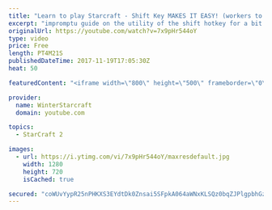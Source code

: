 ```yaml
---
title: "Learn to play Starcraft - Shift Key MAKES IT EASY! (workers to gas, waypoints, ctrl grps, moving)"
excerpt: "impromptu guide on the utility of the shift hotkey for a bit of everything"
originalUrl: https://youtube.com/watch?v=7x9pHr544oY
type: video
price: Free
length: PT4M21S
publishedDateTime: 2017-11-19T17:05:30Z
heat: 50

featuredContent: "<iframe width=\"800\" height=\"500\" frameborder=\"0\" src=\"https://www.youtube.com/embed/7x9pHr544oY\" allow=\"accelerometer; autoplay; encrypted-media; gyroscope; picture-in-picture\" allowfullscreen></iframe>"

provider:
  name: WinterStarcraft
  domain: youtube.com

topics:
  - StarCraft 2

images:
  - url: https://i.ytimg.com/vi/7x9pHr544oY/maxresdefault.jpg
    width: 1280
    height: 720
    isCached: true

secured: "coWUvYypR25nPHKXS3EYdtDk0Znsai5SFpkA064aWNxKLSQz0bqZJPlgpbhGz70oOQYJQYyOm1D/MfG9U0qs9/wx6FQe5ZbbsC8pRFngE3QPjRfkUUERTnVCeLWW8k3x2YMYYNYjSWfpK88/fuy4l9vhxjFUG8bHRmcmJyXHDlAxsIKBT19AGPv+oWsEDYC7USWQpUuHolO/j/jzXPUnlCm5Prvpol7Cvrx7wPw1fqONFPh/pXLiRvJFM8q0oBB4mVJQjh1AHD8xAUC70s/XQlrnTJYMGkttstcRDvKA/vvJSk+qDzLaKzHMyG3WCOq5WFY+9bR8fy2TFUgu9+60fQVvS+2pNJlH02hxa8HRb6W2ObTquGapdB44DSQfvh5SCc75ytuyEuk6MMmfbF6fMCY3YjXi7QimAp5sj19Mt3A=;vAnPHopCqmdZCziHRMX+qg=="
---
```


